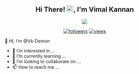 <!-- @Vk-Demon Readme.md-->
<h2 align="center">
  Hi There! <img src="https://media.giphy.com/media/hvRJCLFzcasrR4ia7z/giphy.gif" width="21">, I'm Vimal Kannan
</h2>

<!-- Typing SVG -->
<p align="center">
  <img src="https://freshidea.com/jonah/app/typing-svg/?lines=an%20aspiring%20Full-stack%20web%20developer;and%20app%20developer;Self-taught%20UI%2FUX%20Designer;Learning%20new%20things%20ceaselessly&center=true&width=400&height=50">
</p>

<!-- Badges template - https://github.com/badges/shields -->
<!-- View counter - https://github.com/Vk-Demon/Simple-View-Counter -->
<p align="center">
  <a href="https://github.com/Vk-Demon">
    <img alt="followers" title="Follow me on Github" src="https://img.shields.io/github/followers/Vk-Demon?color=236ad3&labelColor=1155ba&style=for-the-badge&logo=github&label=Follow"/></a>
  <a href="https://github.com/Vk-Demon/Simple-View-Counter">
    <img alt="views" title="Github views" src="https://komarev.com/ghpvc/?username=Vk-Demon"/></a>
</p>

👋 Hi, I’m @Vk-Demon
- 👀 I’m interested in ...
- 🌱 I’m currently learning ...
- 💞️ I’m looking to collaborate on ...
- 📫 How to reach me ...
